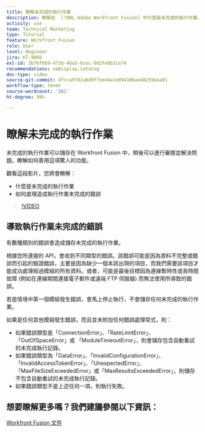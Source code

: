```yaml
---
title: 瞭解未完成的執行作業
description: 瞭解在  [!DNL Adobe Workfront Fusion] 中什麼是未完成的執行作業，以及如何處理造成執行作業未完成的錯誤。
activity: use
team: Technical Marketing
type: Tutorial
feature: Workfront Fusion
role: User
level: Beginner
jira: KT-9066
exl-id: 3b7bf669-4736-4ba5-bcec-0d3fe0b2ce74
recommendations: noDisplay,catalog
doc-type: video
source-git-commit: dfcca5f02a6d9f7ee44a1e894106ae48259eea91
workflow-type: tm+mt
source-wordcount: '261'
ht-degree: 99%

---
```


# 瞭解未完成的執行作業

未完成的執行作業可以儲存在 Workfront Fusion 中，稍後可以進行審閱並解決問題。瞭解如何善用這項驚人的功能。

觀看這段影片，您將會瞭解：

* 什麼是未完成的執行作業
* 如何處理造成執行作業未完成的錯誤

>[!VIDEO](https://video.tv.adobe.com/v/335307/?quality=12&learn=on&enablevpops)

## 導致執行作業未完成的錯誤

有數種類別的錯誤會造成儲存未完成的執行作業。

根據您所連接的 API，會收到不同類型的錯誤。該錯誤可能是因為資料不完整或錯誤而引起的驗證錯誤，主要是因為缺少一個本該出現的項目，而我們需要該項目才能成功處理經過模組的所有資料。或者，可能是最後目標因為連線暫時性或長時間故障 (例如在連線期間連接電子郵件或遠端 FTP 伺服器) 而無法使用所導致的錯誤。

若是情境中第一個模組發生錯誤，會馬上停止執行，不會儲存任何未完成的執行作業。

如果是任何其他模組發生錯誤，而且並未附加任何錯誤處理常式，則：

* 如果錯誤類型是「ConnectionError」、「RateLimitError」、「OutOfSpaceError」或 「ModuleTimeoutError」，則會儲存包含自動重試的未完成執行記錄。
* 如果錯誤類型為「DataError」、「InvalidConfigurationError」、「InvalidAccessTokenError」、「UnexpectedError」、「MaxFileSizeExceededError」或「MaxResultsExceededError」，則儲存不包含自動重試的未完成執行記錄。
* 如果錯誤類型不是上述任何一項，則執行失敗。

## 想要瞭解更多嗎？我們建議參閱以下資訊：

[Workfront Fusion 文件](https://experienceleague.adobe.com/zh-hant/docs/workfront-fusion/using/get-started-with-fusion/understand-workfront-fusion/workfront-fusion-overview)
